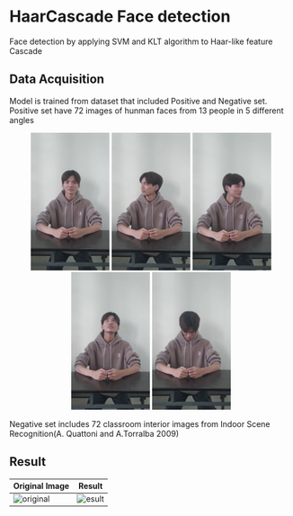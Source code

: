 # HaarCascade Face detection
 Face detection by applying SVM and KLT algorithm to Haar-like feature Cascade
## Data Acquisition
Model is trained from dataset that included Positive and Negative set. Positive set have 72 images of hunman faces from 13 people in 5 different angles

<p align="center">
<img src="https://github.com/HuyNNQ-127/HaarCascade-Face-detection/blob/main/assets/khanhduong0.png" width="140" height="245">  <img src="https://github.com/HuyNNQ-127/HaarCascade-Face-detection/blob/main/assets/khanhduong1.png" width="140" height="245">  <img src="https://github.com/HuyNNQ-127/HaarCascade-Face-detection/blob/main/assets/khanhduong2.png" width="140" height="245">  <img src="https://github.com/HuyNNQ-127/HaarCascade-Face-detection/blob/main/assets/khanhduong3.png" width="140" height="245">  <img src="https://github.com/HuyNNQ-127/HaarCascade-Face-detection/blob/main/assets/khanhduong4.png" width="140" height="245">
</p>

Negative set includes 72 classroom interior images from Indoor Scene Recognition(A. Quattoni and A.Torralba 2009)
## Result
|  Original Image                             |  Result                     | 
|---------------------------------------------|-----------------------------|
|![original](<img src="https://github.com/HuyNNQ-127/HaarCascade-Face-detection/blob/main/assets/tiennhat0.png" width="198" height="108">) |![esult](<img src="https://github.com/HuyNNQ-127/HaarCascade-Face-detection/blob/main/assets/tagged_tiennhat0.png" width="198" height="108">)  |
